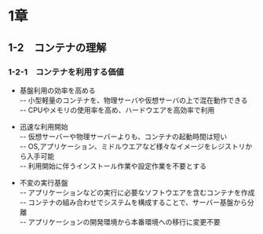 # 1章
## 1-2　コンテナの理解
### 1-2-1　コンテナを利用する価値
- 基盤利用の効率を高める    
-- 小型軽量のコンテナを、物理サーバや仮想サーバの上で混在動作できる   
-- CPUやメモリの使用率を高め、ハードウエアを高効率で利用

- 迅速な利用開始    
-- 仮想サーバーや物理サーバーよりも、コンテナの起動時間は短い   
-- OS,アプリケーション、ミドルウエアなど様々なイメージをレジストリから入手可能    
-- 利用開始に伴うインストール作業や設定作業を不要とする     

- 不変の実行基盤     
-- アプリケーションなどの実行に必要なソフトウエアを含むコンテナを作成   
-- コンテナの組み合わせでシステムを構成することで、サーバー基盤から分離    
-- アプリケーションの開発環境から本番環境への移行に変更不要

